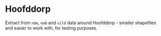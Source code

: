 # Hoofddorp

Extract from `ndw`, `nwb` and `vild` data around Hoofddorp - smaller shapefiles and easier to work with, for testing purposes.